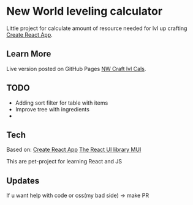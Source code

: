 # New World leveling calculator

Little project for calculate amount of resource needed for lvl up crafting [Create React App](https://github.com/facebook/create-react-app).

## Learn More

Live version posted on GitHub Pages [NW Craft lvl Cals]().

## TODO

* Adding sort filter for table with items
* Improve tree with ingredients
*  

## Tech

Based on:
[Create React App](https://github.com/facebook/create-react-app)
[The React UI library MUI](mui.com)

This are pet-project for learning React and JS

## Updates

If u want help with code or css(my bad side) -> make PR